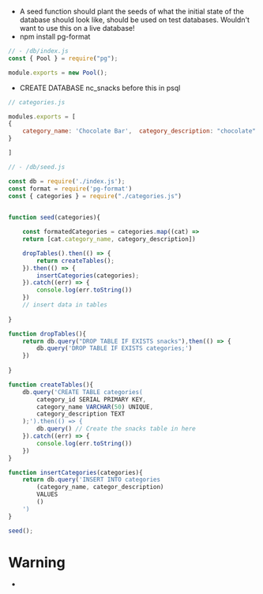 - A seed function should plant the seeds of what the initial state of the database should look like, should be used on test databases. Wouldn't want to use this on a live database!
- npm install pg-format

```js
// - /db/index.js
const { Pool } = require("pg");

module.exports = new Pool();
```

- CREATE DATABASE nc_snacks before this in psql

```js
// categories.js

modules.exports = [
{ 
	category_name: 'Chocolate Bar',  category_description: "chocolate"
}

]
```

```js
// - /db/seed.js

const db = require('./index.js');
const format = require('pg-format')
const { categories } = require("./categories.js")
 

function seed(categories){

	const formatedCategories = categories.map((cat) =>
	return [cat.category_name, category_description])

	dropTables().then(() => {
		return createTables();		
	}).then(() => {
		insertCategories(categories);
	}).catch((err) => {
		console.log(err.toString())
	})
	// insert data in tables
	
}

function dropTables(){
	return db.query("DROP TABLE IF EXISTS snacks"),then(() => {
		db.query('DROP TABLE IF EXISTS categories;')
	})
	
}

function createTables(){
	db.query('CREATE TABLE categories(
		category_id SERIAL PRIMARY KEY,
		category_name VARCHAR(50) UNIQUE,
		category_description TEXT
	);').then(() => {
		db.query() // Create the snacks table in here
	}).catch((err) => {
		console.log(err.toString())
	})
}

function insertCategories(categories){
	return db.query('INSERT INTO categories 
		(category_name, categor_description)
		VALUES
		()
	')
}

seed();
```

# Warning
- 